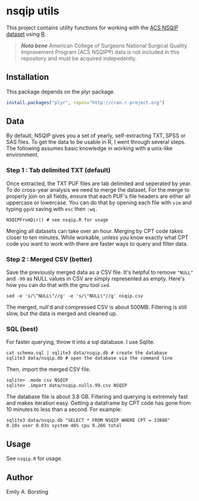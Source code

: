 # nsqip utils

This project contains utility functions for working with the [ACS NSQIP dataset](http://site.acsnsqip.org/about/) using [R](http://www.r-project.org/).

> ***Nota bene*** American College of Surgeons National Surgical Quality Improvement Program (ACS NSQIP®) data is not included in this repository and must be acquired indepedently.

## Installation

This package depends on the plyr package.
```r
install.packages("plyr", repos="http://cran.r-project.org")
```

## Data

By default, NSQIP gives you a set of yearly, self-extracting TXT, SPSS or SAS files. To get the data to be usable in R, I went through several steps. The following assumes basic knowledge in working with a unix-like environment. 

### Step 1 : Tab delimited TXT (default)  
Once extracted, the TXT PUF files are tab delimited and seperated by year. To do cross-year analysis we need to merge the dataset. For the merge to properly join on all fields, ensure that each PUF's file headers are either all uppercase or lowercase. You can do that by opening each file with `vim` and typing `ggvU` saving with `esc` then `:wq.`

    NSQIPFromDir() # see nsqip.R for usage

Merging all datasets can take over an hour. Merging by CPT code takes closer to ten minutes. While workable, unless you know exactly what CPT code you want to work with there are faster ways to query and filter data.

### Step 2 : Merged CSV (better)
Save the previously merged data as a CSV file. It's helpful to remove `"NULL"` and `-99` as NULL values in CSV are simply represented as empty. Here's how you can do that with the gnu tool `sed`.

    sed -e 's/\"NULL\"//g' -e 's/\"NULL\"//g' nsqip.csv

The merged, null'd and compressed CSV is about 500MB. Filtering is still slow, but the data is merged and cleaned up.

### SQL (best)
For faster querying, throw it into a sql database. I use Sqlite.

    cat schema.sql | sqlite3 data/nsqip.db # create the database
    sqlite3 data/nsqip.db # open the database via the command line

Then, import the merged CSV file.

    sqlite> .mode csv NSQIP
    sqlite> .import data/nsqip.nulls.99.csv NSQIP

The database file is about 3.8 GB. Filtering and querying is extremely fast and makes iteration easy. Getting a dataframe by CPT code has gone from 10 minutes to less than a second. For example:

    sqlite3 data/nsqip.db "SELECT * FROM NSQIP WHERE CPT = 33880"  
    0.10s user 0.03s system 46% cpu 0.266 total

## Usage

See `nsqip.R` for usage.

## Author
Emily A. Borsting

